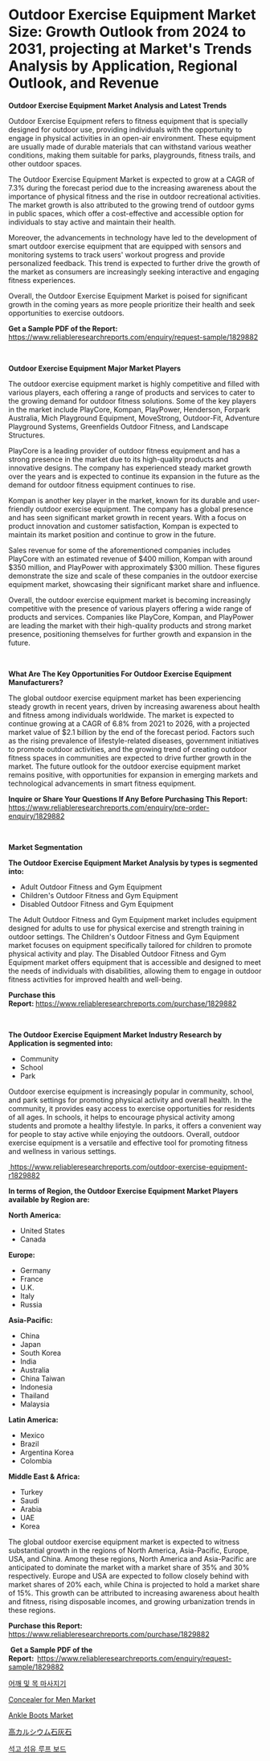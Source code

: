 <p><h1>Outdoor Exercise Equipment Market Size: Growth Outlook from 2024 to 2031, projecting at Market's Trends Analysis by Application, Regional Outlook, and Revenue</h1></p><p><strong>Outdoor Exercise Equipment Market Analysis and Latest Trends</strong></p>
<p><p>Outdoor Exercise Equipment refers to fitness equipment that is specially designed for outdoor use, providing individuals with the opportunity to engage in physical activities in an open-air environment. These equipment are usually made of durable materials that can withstand various weather conditions, making them suitable for parks, playgrounds, fitness trails, and other outdoor spaces.</p><p>The Outdoor Exercise Equipment Market is expected to grow at a CAGR of 7.3% during the forecast period due to the increasing awareness about the importance of physical fitness and the rise in outdoor recreational activities. The market growth is also attributed to the growing trend of outdoor gyms in public spaces, which offer a cost-effective and accessible option for individuals to stay active and maintain their health.</p><p>Moreover, the advancements in technology have led to the development of smart outdoor exercise equipment that are equipped with sensors and monitoring systems to track users' workout progress and provide personalized feedback. This trend is expected to further drive the growth of the market as consumers are increasingly seeking interactive and engaging fitness experiences.</p><p>Overall, the Outdoor Exercise Equipment Market is poised for significant growth in the coming years as more people prioritize their health and seek opportunities to exercise outdoors.</p></p>
<p><strong>Get a Sample PDF of the Report:&nbsp;</strong> <a href="https://www.reliableresearchreports.com/enquiry/request-sample/1829882">https://www.reliableresearchreports.com/enquiry/request-sample/1829882</a></p>
<p>&nbsp;</p>
<p><strong>Outdoor Exercise Equipment Major Market Players</strong></p>
<p><p>The outdoor exercise equipment market is highly competitive and filled with various players, each offering a range of products and services to cater to the growing demand for outdoor fitness solutions. Some of the key players in the market include PlayCore, Kompan, PlayPower, Henderson, Forpark Australia, Mich Playground Equipment, MoveStrong, Outdoor-Fit, Adventure Playground Systems, Greenfields Outdoor Fitness, and Landscape Structures.</p><p>PlayCore is a leading provider of outdoor fitness equipment and has a strong presence in the market due to its high-quality products and innovative designs. The company has experienced steady market growth over the years and is expected to continue its expansion in the future as the demand for outdoor fitness equipment continues to rise.</p><p>Kompan is another key player in the market, known for its durable and user-friendly outdoor exercise equipment. The company has a global presence and has seen significant market growth in recent years. With a focus on product innovation and customer satisfaction, Kompan is expected to maintain its market position and continue to grow in the future.</p><p>Sales revenue for some of the aforementioned companies includes PlayCore with an estimated revenue of $400 million, Kompan with around $350 million, and PlayPower with approximately $300 million. These figures demonstrate the size and scale of these companies in the outdoor exercise equipment market, showcasing their significant market share and influence.</p><p>Overall, the outdoor exercise equipment market is becoming increasingly competitive with the presence of various players offering a wide range of products and services. Companies like PlayCore, Kompan, and PlayPower are leading the market with their high-quality products and strong market presence, positioning themselves for further growth and expansion in the future.</p></p>
<p>&nbsp;</p>
<p><strong>What Are The Key Opportunities For Outdoor Exercise Equipment Manufacturers?</strong></p>
<p><p>The global outdoor exercise equipment market has been experiencing steady growth in recent years, driven by increasing awareness about health and fitness among individuals worldwide. The market is expected to continue growing at a CAGR of 6.8% from 2021 to 2026, with a projected market value of $2.1 billion by the end of the forecast period. Factors such as the rising prevalence of lifestyle-related diseases, government initiatives to promote outdoor activities, and the growing trend of creating outdoor fitness spaces in communities are expected to drive further growth in the market. The future outlook for the outdoor exercise equipment market remains positive, with opportunities for expansion in emerging markets and technological advancements in smart fitness equipment.</p></p>
<p><strong>Inquire or Share Your Questions If Any Before Purchasing This Report:</strong> <a href="https://www.reliableresearchreports.com/enquiry/pre-order-enquiry/1829882">https://www.reliableresearchreports.com/enquiry/pre-order-enquiry/1829882</a></p>
<p>&nbsp;</p>
<p><strong>Market Segmentation</strong></p>
<p><strong>The Outdoor Exercise Equipment Market Analysis by types is segmented into:</strong></p>
<p><ul><li>Adult Outdoor Fitness and Gym Equipment</li><li>Children's Outdoor Fitness and Gym Equipment</li><li>Disabled Outdoor Fitness and Gym Equipment</li></ul></p>
<p><p>The Adult Outdoor Fitness and Gym Equipment market includes equipment designed for adults to use for physical exercise and strength training in outdoor settings. The Children's Outdoor Fitness and Gym Equipment market focuses on equipment specifically tailored for children to promote physical activity and play. The Disabled Outdoor Fitness and Gym Equipment market offers equipment that is accessible and designed to meet the needs of individuals with disabilities, allowing them to engage in outdoor fitness activities for improved health and well-being.</p></p>
<p><strong>Purchase this Report:&nbsp;</strong><a href="https://www.reliableresearchreports.com/purchase/1829882">https://www.reliableresearchreports.com/purchase/1829882</a></p>
<p>&nbsp;</p>
<p><strong>The Outdoor Exercise Equipment Market Industry Research by Application is segmented into:</strong></p>
<p><ul><li>Community</li><li>School</li><li>Park</li></ul></p>
<p><p>Outdoor exercise equipment is increasingly popular in community, school, and park settings for promoting physical activity and overall health. In the community, it provides easy access to exercise opportunities for residents of all ages. In schools, it helps to encourage physical activity among students and promote a healthy lifestyle. In parks, it offers a convenient way for people to stay active while enjoying the outdoors. Overall, outdoor exercise equipment is a versatile and effective tool for promoting fitness and wellness in various settings.</p></p>
<p><a href="https://www.reliableresearchreports.com/outdoor-exercise-equipment-r1829882">&nbsp;https://www.reliableresearchreports.com/outdoor-exercise-equipment-r1829882</a></p>
<p><strong>In terms of Region, the Outdoor Exercise Equipment Market Players available by Region are:</strong></p>
<p>
    <p> <strong> North America: </strong>
        <ul>
            <li>United States</li>
            <li>Canada</li>
        </ul>
        </p> 
    <p> <strong> Europe: </strong>
        <ul>
            <li>Germany</li>
            <li>France</li>
            <li>U.K.</li>
            <li>Italy</li>
            <li>Russia</li>
        </ul>
        </p> 
    <p> <strong> Asia-Pacific: </strong>
        <ul>
            <li>China</li>
            <li>Japan</li>
            <li>South Korea</li>
            <li>India</li>
            <li>Australia</li>
            <li>China Taiwan</li>
            <li>Indonesia</li>
            <li>Thailand</li>
            <li>Malaysia</li>
        </ul>
        </p> 
    <p> <strong> Latin America: </strong>
        <ul>
            <li>Mexico</li>
            <li>Brazil</li>
            <li>Argentina Korea</li>
            <li>Colombia</li>
        </ul>
        </p> 
    <p> <strong> Middle East & Africa: </strong>
        <ul>
            <li>Turkey</li>
            <li>Saudi</li>
            <li>Arabia</li>
            <li>UAE</li>
            <li>Korea</li>
        </ul>
    </p>
    </p>
<p><p>The global outdoor exercise equipment market is expected to witness substantial growth in the regions of North America, Asia-Pacific, Europe, USA, and China. Among these regions, North America and Asia-Pacific are anticipated to dominate the market with a market share of 35% and 30% respectively. Europe and USA are expected to follow closely behind with market shares of 20% each, while China is projected to hold a market share of 15%. This growth can be attributed to increasing awareness about health and fitness, rising disposable incomes, and growing urbanization trends in these regions.</p></p>
<p><strong>Purchase this Report: </strong><a href="https://www.reliableresearchreports.com/purchase/1829882">https://www.reliableresearchreports.com/purchase/1829882</a></p>
<p>&nbsp;<strong>Get a Sample PDF of the Report:&nbsp;&nbsp;</strong><a href="https://www.reliableresearchreports.com/enquiry/request-sample/1829882">https://www.reliableresearchreports.com/enquiry/request-sample/1829882</a></p>
<p><strong></strong></p>
<p><p><a href="https://github.com/erwindropdead54/Market-Research-Report-List-1/blob/main/9401038152371.md">어깨 및 목 마사지기</a></p><p><a href="https://github.com/ikahanika44/Market-Research-Report-List-1/blob/main/concealer-for-men-market.md">Concealer for Men Market</a></p><p><a href="https://github.com/refatkhan11277/Market-Research-Report-List-1/blob/main/ankle-boots-market.md">Ankle Boots Market</a></p><p><a href="https://github.com/SimeonBode1/Market-Research-Report-List-1/blob/main/3772267144617.md">高カルシウム石灰石</a></p><p><a href="https://github.com/alfitoms13/Market-Research-Report-List-1/blob/main/5134820152372.md">석고 섬유 루프 보드</a></p></p>